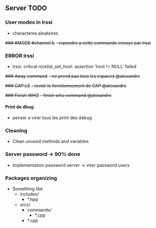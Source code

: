 ## Server TODO

### User modes in Irssi
- characteres aleatoires

~~### #MODE #channel b~~
~~- repondre a cette commande envoye par Irssi~~

### ERROR Irssi
- Irssi: critical nicklist_set_host: assertion 'host != NULL' failed

~~### Away command~~
~~- ne prend pas tous les espaces @alexandre~~

~~### CAP LS~~
~~- revoir le fonctionnement de CAP @alexandre~~ 

~~### Finish WHO~~
~~- finish who command @alexandre~~

#### Print de dbug
- penser a virer tous les print des debug

### Cleaning
- Clean unused methods and variables

### Server password -> 90% done
- Implementation password server -> virer password users

### Packages organizing
- Something like
  - includes/
    - *.hpp
  - srcs/ 
    - commands/
      - *.cpp
    - *.cpp